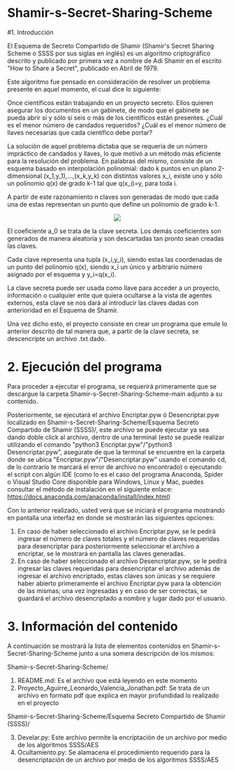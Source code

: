# Shamir-s-Secret-Sharing-Scheme

#1. Introducción

El Esquema de Secreto Compartido de Shamir (Shamir's Secret Sharing Scheme o SSSS por sus siglas en inglés) es un algoritmo criptográfico descrito y publicado
por primera vez a nombre de Adi Shamir en el escrito "How to Share a Secret", publicado en Abril de 1979.

Este algoritmo fue pensado en consideración de resolver un problema presente en aquel momento, el cual dice lo siguiente:

Once científicos están trabajando en un proyecto secreto. Ellos quieren asegurar los documentos en un gabinete, de modo que el gabinete se pueda abrir si 
y sólo si seis o más de los científicos están presentes. ¿Cuál es el menor número de candados requeridos? ¿Cuál es el menor número de llaves
necesarias que cada científico debe portar?

La solución de aquel problema dictaba que se requería de un número impráctico de candados y llaves, lo que motivó a un método más eficiente para la resolución del problema.
En palabras del mismo, consiste de un esquema basado en interpolación polinomial: dado k puntos en un plano 2-dimensional (x_1,y_1),...,(x_k,y_k) con distintos valores x_i, 
existe uno y sólo un polinomio q(x) de grado k-1 tal que q(x_i)=y, para toda i.

A partir de este razonamiento n claves son generadas de modo que cada una de estas representan un punto que define un polinomio de grado k-1.

<div align="center">
    <img src="https://i.postimg.cc/63wQNnDB/imagen-2022-01-25-205810.png"</img> 
</div>

El coeficiente a_0 se trata de la clave secreta. Los demás coeficientes son generados de manera aleatoria y son descartadas tan pronto sean creadas las claves.

Cada clave representa una tupla (x_i,y_i), siendo estas las coordenadas de un punto del polinomio q(x), siendo x_i un único y arbitrario número asignado por el esquema y y_i=q(x_i). 

La clave secreta puede ser usada como llave para acceder a un proyecto, información o cualquier ente que quiera ocultarse a la vista de agentes externos, esta clave se nos dará al introducir las claves dadas con anterioridad en el Esquema de Shamir.

Una vez dicho esto, el proyecto consiste en crear un programa que emule lo anterior descrito de tal manera que, a partir de la clave secreta, se descencripte un archivo .txt dado.

# 2. Ejecución del programa

Para proceder a ejecutar el programa, se requerirá primeramente que se descargue la carpeta Shamir-s-Secret-Sharing-Scheme-main adjunto a su contenido.

Posteriormente, se ejecutará el archivo Encriptar.pyw ó Desencriptar.pyw localizado en Shamir-s-Secret-Sharing-Scheme/Esquema Secreto Compartido de Shamir (SSSS)/, este archivo se puede ejecutar ya sea dando doble click al archivo, dentro de una terminal (esto se puede realizar utilizando el comando "python3 Encriptar.pyw"/"python3 Desencriptar.pyw", asegúrate de que la terminal se encuentre en la carpeta donde se ubica "Encriptar.pyw"/"Desencriptar.pyw" usando el comando cd, de lo contrario te marcará el error de archivo no encontrado) o ejecutando el script con algún IDE (como lo es el caso del programa Anaconda, Spider o Visual Studio Core disponible para Windows, Linux y Mac, puedes consultar el método de instalación en el siguiente enlace: https://docs.anaconda.com/anaconda/install/index.html)

Con lo anterior realizado, usted verá que se iniciará el programa mostrando en pantalla una interfaz en donde se mostrarán las siguientes opciones:

1. En caso de haber seleccionado el archivo Encriptar.pyw, se le pedirá ingresar el número de claves totales y el número de claves requeridas para desencriptar para posteriormente seleccionar el archivo a encriptar, se le mostrará en pantalla las claves generadas.
2. En caso de haber seleccionado el archivo Desencriptar.pyw, se le pedirá ingresar las claves requeridas para desencriptar el archivo además de ingresar el archivo encriptado, estas claves son únicas y se requiere haber abierto primeramente el archivo Encriptar.pyw para la obtención de las mismas; una vez ingresadas y en caso de ser correctas, se guardará el archivo desencriptado a nombre y lugar dado por el usuario.

# 3. Información del contenido

A continuación se mostrará la lista de elementos contenidos en Shamir-s-Secret-Sharing-Scheme junto a una somera descripción de los mismos:

Shamir-s-Secret-Sharing-Scheme/

1. README.md: Es el archivo que está leyendo en este momento
2. Proyecto_Aguirre_Leonardo_Valencia_Jonathan.pdf: Se trata de un archivo en formato pdf que explica en mayor profundidad lo realizado en el proyecto

Shamir-s-Secret-Sharing-Scheme/Esquema Secreto Compartido de Shamir (SSSS)/

3. Develar.py: Este archivo permite la encriptación de un archivo por medio de los algoritmos SSSS/AES
4. Ocultamiento.py: Se alamacena el procedimiento requerido para la desencriptación de un archivo por medio de los algoritmos SSSS/AES
